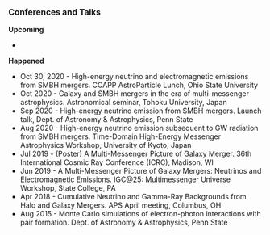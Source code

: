 ### Conferences and Talks
**Upcoming**

-

**Happened**
* Oct 30, 2020 - High-energy neutrino and electromagnetic emissions from SMBH mergers. CCAPP AstroParticle Lunch, Ohio State University
* Oct 2020 - Galaxy and SMBH mergers in the era of multi-messenger astrophysics.
Astronomical seminar, Tohoku University, Japan 
* Sep 2020 - High-energy neutrino emission from SMBH mergers. Launch talk, Dept. of
Astronomy & Astrophysics, Penn State
* Aug 2020 - High-energy neutrino emission subsequent to GW radiation from SMBH
mergers. Time-Domain High-Energy Messenger Astrophysics Workshop,
University of Kyoto, Japan
* Jul 2019 - (Poster) A Multi-Messenger Picture of Galaxy Merger. 36th International
Cosmic Ray Conference (ICRC), Madison, WI
* Jun 2019 - A Multi-Messenger Picture of Galaxy Mergers: Neutrinos and
Electromagnetic Emissions. IGC@25: Multimessenger Universe Workshop,
State College, PA
* Apr 2018 - Cumulative Neutrino and Gamma-Ray Backgrounds from Halo and
Galaxy Mergers. APS April meeting, Columbus, OH
* Aug 2015 - Monte Carlo simulations of electron-photon interactions with pair
formation. Dept. of Astronomy & Astrophysics, Penn State
